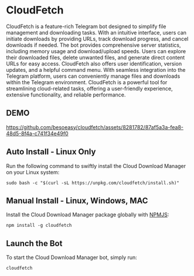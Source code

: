 [NPMJS]: https://www.npmjs.com/package/cloudfetch 'cloudfetch on NPMJS'

# CloudFetch

CloudFetch is a feature-rich Telegram bot designed to simplify file management and downloading tasks. With an intuitive interface, users can initiate downloads by providing URLs, track download progress, and cancel downloads if needed. The bot provides comprehensive server statistics, including memory usage and download/upload speeds. Users can explore their downloaded files, delete unwanted files, and generate direct content URLs for easy access. CloudFetch also offers user identification, version updates, and a helpful command menu. With seamless integration into the Telegram platform, users can conveniently manage files and downloads within the Telegram environment. CloudFetch is a powerful tool for streamlining cloud-related tasks, offering a user-friendly experience, extensive functionality, and reliable performance.

## DEMO

https://github.com/besoeasy/cloudfetch/assets/8281782/87af5a3a-fea8-48d5-8f4a-c741f34e49f0

## Auto Install - Linux Only

Run the following command to swiftly install the Cloud Download Manager on your Linux system:

```
sudo bash -c "$(curl -sL https://unpkg.com/cloudfetch/install.sh)"
```

## Manual Install - Linux, Windows, MAC

Install the Cloud Download Manager package globally with [NPMJS][]:

```
npm install -g cloudfetch
```

## Launch the Bot

To start the Cloud Download Manager bot, simply run:

```
cloudfetch
```
